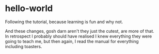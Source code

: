 # hello-world
Following the tutorial, because learning is fun and why not.


And these changes, gosh darn aren't they just the cutest, are more of that.  In retrospect I probably should have realised I knew everything they were going to teach me, but then again, I read the manual for everything including toasters.
